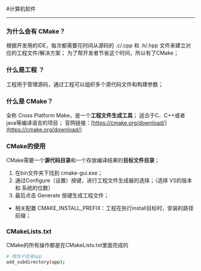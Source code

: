 #计算机软件 
***
### **为什么会有 CMake？**
根据开发用的IDE，每次都需要花时间从源码的 .c/.cpp 和 .h/.hpp 文件来建立对应的工程文件/解决方案；
为了帮开发者节省这个时间，所以有了CMake；

### 什么是工程 ？
工程用于管理源码，通过工程可以组织多个源代码文件和构建参数；

### 什么是 CMake？
全称 Cross Platform Make，是一个**工程文件生成工具**；
适合于C、C++或者java等编译语言的项目；
官网链接：[](https://cmake.org/download/)[https://cmake.org/download/](https://cmake.org/download/)

### CMake的使用
CMake需要一个**源代码目录**和一个存放编译结果的**目标文件目录**；
1.  在bin文件夹下找到 cmake-gui.exe；
2.  通过Configure（设置）按键，进行工程文件生成器的选择；（选择 VS的版本 和 系统的位数）
3.  最后点击 Generate 按键生成工程文件；

-   相关配置
    CMAKE_INSTALL_PREFIX：工程在执行install目标时，安装的路径前缀；


### CMakeLists.txt
CMake的所有操作都是在CMakeLists.txt里面完成的
```bash
# 增加子目录app
add_subdirectory(app);
```